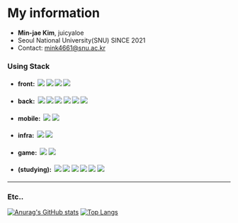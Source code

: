 # My information

- **Min-jae Kim**, juicyaloe
- Seoul National University(SNU) SINCE 2021
- Contact: mink4661@snu.ac.kr

### Using Stack
- #### front: &nbsp;<img src="https://img.shields.io/badge/HTML-E34F26?style=flat&logo=HTML5&logoColor=white"/> <img src="https://img.shields.io/badge/CSS-1572B6?style=flat&logo=CSS3&logoColor=white"/> <img src="https://img.shields.io/badge/JS-F7DF1E?style=flat&logo=JavaScript&logoColor=black"/> <img src="https://img.shields.io/badge/React-61DAFB?style=flat&logo=React&logoColor=black"/> 
- #### back: &nbsp;<img src="https://img.shields.io/badge/Python-3776AB?style=flat&logo=Python&logoColor=white"/> <img src="https://img.shields.io/badge/Django-092E20?style=flat&logo=Django&logoColor=white"/> <img src="https://img.shields.io/badge/Node-339933?style=flat&logo=Node.js&logoColor=white"/> <img src="https://img.shields.io/badge/Express-000000?style=flat&logo=Express&logoColor=white"/> <img src="https://img.shields.io/badge/MYSQL-4479A1?style=flat&logo=MYSQL&logoColor=white"/> <img src="https://img.shields.io/badge/Mongo-47A248?style=flat&logo=MongoDB&logoColor=white"/>
- #### mobile: &nbsp;<img src="https://img.shields.io/badge/Dart-0175C2?style=flat&logo=Dart&logoColor=white"/> <img src="https://img.shields.io/badge/Flutter-02569B?style=flat&logo=Flutter&logoColor=white"/>
- #### infra: &nbsp;<img src="https://img.shields.io/badge/Docker-2496ED?style=flat&logo=Docker&logoColor=white"/> <img src="https://img.shields.io/badge/Nginx-009639?style=flat&logo=NGINX&logoColor=white"/>
- #### game: &nbsp;<img src="https://img.shields.io/badge/CSharp-239120?style=flat&logo=C Sharp&logoColor=white"/> <img src="https://img.shields.io/badge/Unity-FFFFFF?style=flat&logo=Unity&logoColor=black"/>
- #### (studying): &nbsp;<img src="https://img.shields.io/badge/TS-3178C6?style=flat&logo=TypeScript&logoColor=white"/> <img src="https://img.shields.io/badge/Next-000000?style=flat&logo=Next.js&logoColor=white"/> <img src="https://img.shields.io/badge/Nest-E0234E?style=flat&logo=NestJs&logoColor=white"/> <img src="https://img.shields.io/badge/Kotlin-7F52FF?style=flat&logo=Kotlin&logoColor=white"/> <img src="https://img.shields.io/badge/Swift-F05138?style=flat&logo=Swift&logoColor=white"/> <img src="https://img.shields.io/badge/Unreal-0E1128?style=flat&logo=Unreal Engine&logoColor=white"/>
---

### Etc..
[![Anurag's GitHub stats](https://github-readme-stats.vercel.app/api?username=juicyaloe&show_icons=true)](https://github.com/anuraghazra/github-readme-stats) [![Top Langs](https://github-readme-stats.vercel.app/api/top-langs/?username=juicyaloe&hide=ShaderLab,HLSL&langs_count=3)](https://github.com/anuraghazra/github-readme-stats)
